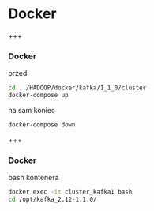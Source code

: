 
# Docker

+++
### Docker
przed
~~~bash
cd ../HADOOP/docker/kafka/1_1_0/cluster
docker-compose up
~~~
na sam koniec
~~~bash
docker-compose down
~~~


+++
### Docker
bash kontenera
~~~bash
docker exec -it cluster_kafka1 bash
cd /opt/kafka_2.12-1.1.0/
~~~